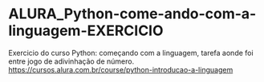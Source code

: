 # ALURA_Python-come-ando-com-a-linguagem-EXERCICIO
Exercicio do curso Python: começando com a linguagem, tarefa aonde foi entre jogo de adivinhação de número.
https://cursos.alura.com.br/course/python-introducao-a-linguagem
